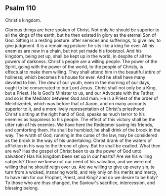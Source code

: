 ## Psalm 110

Christ's kingdom.

Glorious things are here spoken of Christ. Not only he should be superior to all the kings of the earth, but he then existed in glory as the eternal Son of God. Sitting is a resting posture: after services and sufferings, to give law, to give judgment. It is a remaining posture: he sits like a king for ever. All his enemies are now in a chain, but not yet made his footstool. And his kingdom, being set up, shall be kept up in the world, in despite of all the powers of darkness. Christ's people are a willing people. The power of the Spirit, going with the power of the world, to the people of Christs, is effectual to make them willing. They shall attend him in the beautiful attire of holiness; which becomes his house for ever. And he shall have many devoted to him. The dew of our youth, even in the morning of our days, ought to be consecrated to our Lord Jesus. Christ shall not only be a King, but a Priest. He is God's Minister to us, and our Advocate with the Father, and so is the Mediator between God and man. He is a Priest of the order of Melchizedek, which was before that of Aaron, and on many accounts superior to it, and a more lively representation of Christ's priesthood. Christ's sitting at the right hand of God, speaks as much terror to his enemies as happiness to his people. The effect of this victory shall be the utter ruin of his enemies. We have here the Redeemer saving his friends, and comforting them. He shall be humbled; he shall drink of the brook in the way. The wrath of God, running in the curse of the law, may be considered as the brook in the way of his undertaking. Christ drank of the waters of affliction in his way to the throne of glory. But he shall be exalted. What then are we? Has the gospel of Christ been to us the power of God unto salvation? Has his kingdom been set up in our hearts? Are we his willing subjects? Once we knew not our need of his salvation, and we were not willing that he should reign over us. Are we willing to give up every sin, to turn from a wicked, insnaring world, and rely only on his merits and mercy, to have him for our Prophet, Priest, and King? and do we desire to be holy? To those who are thus changed, the Saviour's sacrifice, intercession, and blessing belong.

